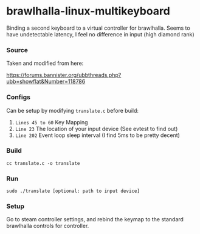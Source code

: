 # brawlhalla-linux-multikeyboard
Binding a second keyboard to a virtual controller for brawlhalla. Seems to have undetectable latency, I feel no difference in input (high diamond rank)

### Source
Taken and modified from here:

https://forums.bannister.org/ubbthreads.php?ubb=showflat&Number=118786

### Configs
Can be setup by modifying `translate.c` before build:
1. `Lines 45 to 60` Key Mapping
2. `Line 23` The location of your input device (See evtest to find out)
3. `Line 202` Event loop sleep interval (I find 5ms to be pretty decent)

### Build
`cc translate.c -o translate`

### Run
`sudo ./translate [optional: path to input device]`

### Setup
Go to steam controller settings, and rebind the keymap to the standard brawlhalla controls for controller.





